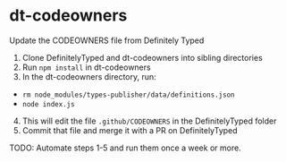# dt-codeowners
Update the CODEOWNERS file from Definitely Typed

1. Clone DefinitelyTyped and dt-codeowners into sibling directories
2. Run `npm install` in dt-codeowners
3. In the dt-codeowners directory, run:
  * `rm node_modules/types-publisher/data/definitions.json`
  * `node index.js`
4. This will edit the file `.github/CODEOWNERS` in the DefinitelyTyped folder
5. Commit that file and merge it with a PR on DefinitelyTyped


TODO: Automate steps 1-5 and run them once a week or more.
